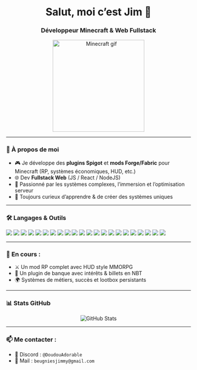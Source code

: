 <h1 align="center">Salut, moi c’est Jim 👋</h1>
<h3 align="center">Développeur Minecraft & Web Fullstack</h3>

<p align="center">
  <img src="https://i.imgur.com/ZOxlV9f.jpeg" width="250" alt="Minecraft gif"/>
</p>

---

### 🧱 À propos de moi
- 🎮 Je développe des **plugins Spigot** et **mods Forge/Fabric** pour Minecraft (RP, systèmes économiques, HUD, etc.)
- 🌐 Dev **Fullstack Web** (JS / React / NodeJS)
- 🧰 Passionné par les systèmes complexes, l’immersion et l’optimisation serveur
- 🚀 Toujours curieux d’apprendre & de créer des systèmes uniques

---

### 🛠️ Langages & Outils
<p align="left">
  <!-- Java / Minecraft -->
  <img src="https://img.shields.io/badge/Java-%23ED8B00.svg?style=for-the-badge&logo=java&logoColor=white"/>
  <img src="https://img.shields.io/badge/Spigot-FFA500?style=for-the-badge&logo=minecraft&logoColor=white"/>
  <img src="https://img.shields.io/badge/Fabric-1.20-blue?style=for-the-badge&logo=minecraft"/>

  <!-- Versions Minecraft -->
  <img src="https://img.shields.io/badge/Minecraft_1.16-62b94f?style=for-the-badge&logo=minecraft&logoColor=white"/>
  <img src="https://img.shields.io/badge/1.17-62b94f?style=for-the-badge"/>
  <img src="https://img.shields.io/badge/1.18-62b94f?style=for-the-badge"/>
  <img src="https://img.shields.io/badge/1.19-62b94f?style=for-the-badge"/>
  <img src="https://img.shields.io/badge/1.20-62b94f?style=for-the-badge"/>
  <img src="https://img.shields.io/badge/1.21-62b94f?style=for-the-badge"/>

  <!-- Web / Frontend -->
  <img src="https://img.shields.io/badge/HTML5-E34F26?style=for-the-badge&logo=html5&logoColor=white"/>
  <img src="https://img.shields.io/badge/CSS3-1572B6?style=for-the-badge&logo=css3&logoColor=white"/>
  <img src="https://img.shields.io/badge/JavaScript-F7DF1E?style=for-the-badge&logo=javascript&logoColor=black"/>
  <img src="https://img.shields.io/badge/Bootstrap-563D7C?style=for-the-badge&logo=bootstrap&logoColor=white"/>
  <img src="https://img.shields.io/badge/TailwindCSS-06B6D4?style=for-the-badge&logo=tailwindcss&logoColor=white"/>
  <img src="https://img.shields.io/badge/ReactJS-20232A?style=for-the-badge&logo=react&logoColor=61DAFB"/>

  <!-- Web / Backend -->
  <img src="https://img.shields.io/badge/Node.js-339933?style=for-the-badge&logo=nodedotjs&logoColor=white"/>
  <img src="https://img.shields.io/badge/Express.js-404D59?style=for-the-badge"/>
  <img src="https://img.shields.io/badge/MySQL-005C84?style=for-the-badge&logo=mysql&logoColor=white"/>
  <img src="https://img.shields.io/badge/MongoDB-4EA94B?style=for-the-badge&logo=mongodb&logoColor=white"/>

  <!-- IDE & Tools -->
  <img src="https://img.shields.io/badge/VSCode-007ACC?style=for-the-badge&logo=visualstudiocode&logoColor=white"/>
  <img src="https://img.shields.io/badge/IntelliJIDEA-000000?style=for-the-badge&logo=intellijidea&logoColor=white"/>
  <img src="https://img.shields.io/badge/Git-F05032?style=for-the-badge&logo=git&logoColor=white"/>
</p>


---

### 📌 En cours :
- ⚔️ Un mod RP complet avec HUD style MMORPG
- 🏦 Un plugin de banque avec intérêts & billets en NBT
- 🌍 Systèmes de métiers, succès et lootbox persistants

---

### 📊 Stats GitHub
<p align="center">
  <img src="http://github-profile-summary-cards.vercel.app/api/cards/stats?username=vn7n24fzkq&theme=default" alt="GitHub Stats"/>
</p>

---

### 📫 Me contacter :
- 💬 Discord : `@DoudouAdorable`
- 📧 Mail : `beugniesjimmy@gmail.com`

